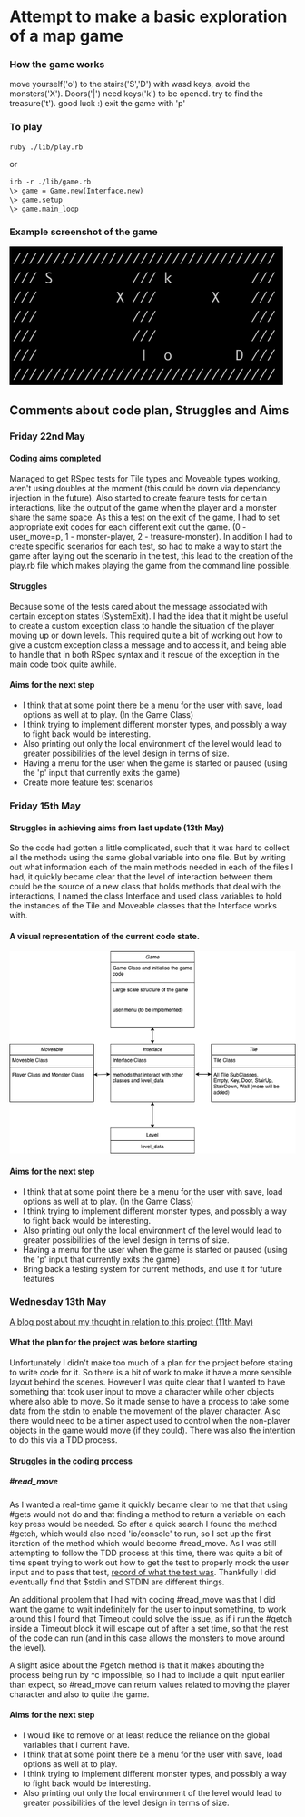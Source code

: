 # Attempt to make a basic exploration of a map game

### How the game works

move yourself('o') to the stairs('S','D') with wasd keys, avoid the monsters('X'). Doors('|') need keys('k') to be opened.
try to find the treasure('t'). good luck :)
exit the game with 'p'

### To play

```shell
ruby ./lib/play.rb
```

or

```shell
irb -r ./lib/game.rb
\> game = Game.new(Interface.new)
\> game.setup
\> game.main_loop
```


### Example screenshot of the game

![alt text](https://github.com/RaeRachael/exploration_game/blob/master/sample_screenshot.png)

## Comments about code plan, Struggles and Aims

### Friday 22nd May

#### Coding aims completed
Managed to get RSpec tests for Tile types and Moveable types working, aren't using doubles at the moment (this could be down via dependancy injection in the future).
Also started to create feature tests for certain interactions, like the output of the game when the player and a monster share the same space. As this a test on the exit of the game, I had to set appropriate exit codes for each different exit out the game. (0 - user_move=p, 1 - monster-player, 2 - treasure-monster). In addition I had to create specific scenarios for each test, so had to make a way to start the game after laying out the scenario in the test, this lead to the creation of the play.rb file which makes playing the game from the command line possible.

#### Struggles
Because some of the tests cared about the message associated with certain exception states (SystemExit). I had the idea that it might be useful to create a custom exception class to handle the situation of the player moving up or down levels. This required quite a bit of working out how to give a custom exception class a message and to access it, and being able to handle that in both RSpec syntax and it rescue of the exception in the main code took quite awhile.

#### Aims for the next step

 * I think that at some point there be a menu for the user with save, load options as well at to play. (In the Game Class)
 * I think trying to implement different monster types, and possibly a way to fight back would be interesting.
 * Also printing out only the local environment of the level would lead to greater possibilities of the level design in terms of size.
 * Having a menu for the user when the game is started or paused (using the 'p' input that currently exits the game)
 * Create more feature test scenarios


### Friday 15th May

#### Struggles in achieving aims from last update (13th May)
So the code had gotten a little complicated, such that it was hard to collect all the methods using the same global variable into one file. But by writing out what information each of the main methods needed in each of the files I had, it quickly became clear that the level of interaction between them could be the source of a new class that holds methods that deal with the interactions, I named the class Interface and used class variables to hold the instances of the Tile and Moveable classes that the Interface works with.

#### A visual representation of the current code state.

![alt text](https://github.com/RaeRachael/exploration_game/blob/master/explore_game_15_may.png)

#### Aims for the next step

 * I think that at some point there be a menu for the user with save, load options as well at to play. (In the Game Class)
 * I think trying to implement different monster types, and possibly a way to fight back would be interesting.
 * Also printing out only the local environment of the level would lead to greater possibilities of the level design in terms of size.
 * Having a menu for the user when the game is started or paused (using the 'p' input that currently exits the game)
 * Bring back a testing system for current methods, and use it for future features


### Wednesday 13th May

[A blog post about my thought in relation to this project (11th May)](https://medium.com/@rachaelewins/functionality-in-toy-land-1e5700dca524)

#### What the plan for the project was before starting
Unfortunately I didn't make too much of a plan for the project before stating to write code for it. So there is a bit of work to make it have a more sensible layout behind the scenes.
However I was quite clear that I wanted to have something that took user input to move a character while other objects where also able to move.
So it made sense to have a process to take some data from the stdin to enable the movement of the player character.
Also there would need to be a timer aspect used to control when the non-player objects in the game would move (if they could).
There was also the intention to do this via a TDD process.

#### Struggles in the coding process

##### #read_move
As I wanted a real-time game it quickly became clear to me that that using #gets would not do and that finding a method to return a variable on each key press would be needed. So after a quick search I found the method #getch, which would also need 'io/console' to run, so I set up the first iteration of the method which would become #read_move.
As I was still attempting to follow the TDD process at this time, there was quite a bit of time spent trying to work out how to get the test to properly mock the user input and to pass that test, [record of what the test was](https://github.com/RaeRachael/exploration_game/commit/f2b972e35dee1f88f35197262eea7cf265b654af). Thankfully I did eventually find that $stdin and STDIN are different things.

An additional problem that I had with coding #read_move was that I did want the game to wait indefinitely for the user to input something, to work around this I found that Timeout could solve the issue, as if i run the #getch inside a Timeout block it will escape out of after a set time, so that the rest of the code can run (and in this case allows the monsters to move around the level).

A slight aside about the #getch method is that it makes abouting the process being run by ^c impossible, so I had to include a quit input earlier than expect, so #read_move can return values related to moving the player character and also to quite the game.

#### Aims for the next step

 * I would like to remove or at least reduce the reliance on the global variables that i current have.
 * I think that at some point there be a menu for the user with save, load options as well at to play.
 * I think trying to implement different monster types, and possibly a way to fight back would be interesting.
 * Also printing out only the local environment of the level would lead to greater possibilities of the level design in terms of size.
